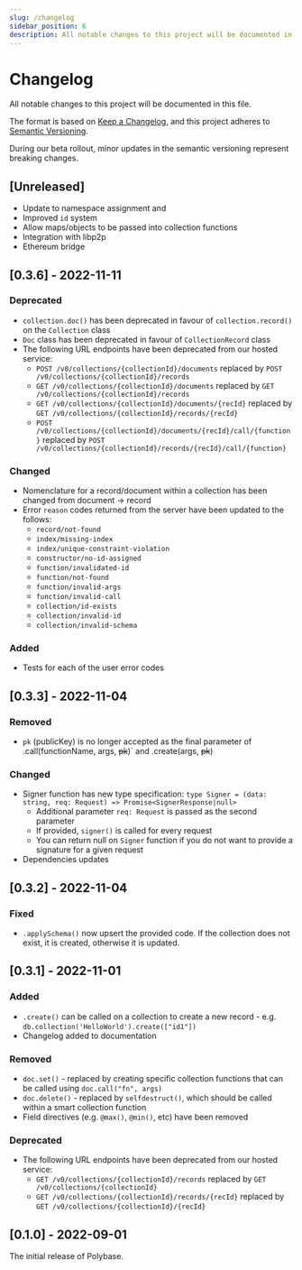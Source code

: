 ```yaml
---
slug: /changelog
sidebar_position: 6
description: All notable changes to this project will be documented in this file. Polybase adheres to Semantic Versioning.
---
```


# Changelog

All notable changes to this project will be documented in this file.

The format is based on [Keep a Changelog](https://keepachangelog.com/en/1.0.0/),
and this project adheres to [Semantic Versioning](https://semver.org/spec/v2.0.0.html).

During our beta rollout, minor updates in the semantic versioning represent breaking changes.


## [Unreleased]

 - Update to namespace assignment and 
 - Improved `id` system
 - Allow maps/objects to be passed into collection functions 
 - Integration with libp2p
 - Ethereum bridge


## [0.3.6] - 2022-11-11

### Deprecated

 - `collection.doc()` has been deprecated in favour of `collection.record()` on the `Collection` class
 - `Doc` class has been deprecated in favour of `CollectionRecord` class
 - The following URL endpoints have been deprecated from our hosted service:
   - `POST /v0/collections/{collectionId}/documents` replaced by `POST /v0/collections/{collectionId}/records` 
   - `GET /v0/collections/{collectionId}/documents` replaced by `GET /v0/collections/{collectionId}/records`
   - `GET /v0/collections/{collectionId}/documents/{recId}` replaced by `GET /v0/collections/{collectionId}/records/{recId}`
   - `POST /v0/collections/{collectionId}/documents/{recId}/call/{function}` replaced by `POST /v0/collections/{collectionId}/records/{recId}/call/{function}`

### Changed
  - Nomenclature for a record/document within a collection has been changed from document -> record
  - Error `reason` codes returned from the server have been updated to the follows:
    - `record/not-found`
    - `index/missing-index`
    - `index/unique-constraint-violation`
    - `constructor/no-id-assigned`
    - `function/invalidated-id`
    - `function/not-found`
    - `function/invalid-args`
    - `function/invalid-call`
    - `collection/id-exists`
    - `collection/invalid-id`
    - `collection/invalid-schema`

### Added
 - Tests for each of the user error codes



## [0.3.3] - 2022-11-04

### Removed

 - `pk` (publicKey) is no longer accepted as the final parameter of .call(functionName, args, ~~pk~~)` and .create(args, ~~pk~~)

### Changed

 - Signer function has new type specification: `type Signer = (data: string, req: Request) => Promise<SignerResponse|null>`
   - Additional parameter `req: Request` is passed as the second parameter
   - If provided, `signer()` is called for every request
   - You can return null on `Signer` function if you do not want to provide a signature for a given request
 - Dependencies updates


## [0.3.2] - 2022-11-04

### Fixed

 - `.applySchema()` now upsert the provided code. If the collection does not exist, it is created, otherwise it is updated.

## [0.3.1] - 2022-11-01

### Added

 - `.create()` can be called on a collection to create a new record - e.g. `db.collection('HelloWorld').create(["id1"])`
 - Changelog added to documentation


### Removed

 - `doc.set()` - replaced by creating specific collection functions that can be called using `doc.call("fn", args)`
 - `doc.delete()` - replaced by `selfdestruct()`, which should be called within a smart collection function
 - Field directives (e.g. `@max()`, `@min()`, etc) have been removed


### Deprecated

 - The following URL endpoints have been deprecated from our hosted service:
   - `GET /v0/collections/{collectionId}/records` replaced by `GET /v0/collections/{collectionId}`
   - `GET /v0/collections/{collectionId}/records/{recId}` replaced by `GET /v0/collections/{collectionId}/{recId}`



## [0.1.0] - 2022-09-01

The initial release of Polybase.



